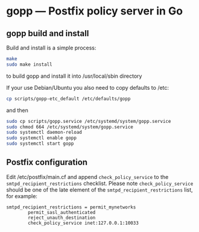 # gopp — Postfix policy server in Go

## gopp build and install

Build and install is a simple process:
```bash
make
sudo make install
```
to build gopp and install it into /usr/local/sbin directory

If your use Debian/Ubuntu you also need to copy defaults to /etc:
```bash
cp scripts/gopp-etc_default /etc/defaults/gopp
```
and then
```bash
sudo cp scripts/gopp.service /etc/systemd/system/gopp.service
sudo chmod 664 /etc/systemd/system/gopp.service
sudo systemctl daemon-reload
sudo systemctl enable gopp
sudo systemctl start gopp
```

## Postfix configuration
Edit /etc/postfix/main.cf and append `check_policy_service` to the `smtpd_recipient_restrictions` checklist. Please note `check_policy_service` should be one of the late element of the `smtpd_recipient_restrictions` list, for example:
```
smtpd_recipient_restrictions = permit_mynetworks
        permit_sasl_authenticated
        reject_unauth_destination
        check_policy_service inet:127.0.0.1:10033
```
